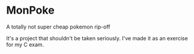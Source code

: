 # MonPoke
A totally not super cheap pokemon rip-off

It's a project that shouldn't be taken seriously.
I've made it as an exercise for my C exam.
